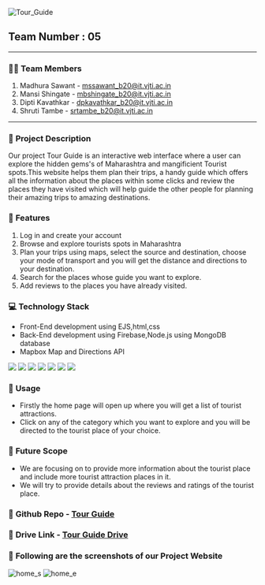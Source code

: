 
![Tour_Guide](https://user-images.githubusercontent.com/84861665/165694124-573b199c-9dc5-4aaa-b97b-dca4a038ebb7.png)
## **Team Number : 05**
---
### :technologist: **Team Members**

1. Madhura Sawant - mssawant_b20@it.vjti.ac.in
2. Mansi Shingate - mbshingate_b20@it.vjti.ac.in
3. Dipti Kavathkar - dpkavathkar_b20@it.vjti.ac.in
4. Shruti Tambe - srtambe_b20@it.vjti.ac.in

---
### :memo: **Project Description**

Our project Tour Guide is an interactive web interface where a user can explore the hidden gems's of Maharashtra and mangificient Tourist spots.This website helps them plan their trips, a handy guide which offers all the information about the places within some clicks and review the places they have visited which will help guide the other people for planning their amazing trips to amazing destinations.

### :rocket: **Features**

1. Log in and create your account
2. Browse and explore tourists spots in Maharashtra
3. Plan your trips using maps, select the source and destination, choose your mode of transport and you will get the distance and directions to your destination.
4. Search for the places whose guide you want to explore.
5. Add reviews to the places you have already visited.

### :computer: **Technology Stack**

- Front-End development using EJS,html,css
- Back-End development using Firebase,Node.js using MongoDB database
- Mapbox Map and Directions API

<img src="https://img.shields.io/badge/HTML5-E34F26?style=for-the-badge&logo=html5&logoColor=white" /> <img src="https://img.shields.io/badge/CSS3-1572B6?style=for-the-badge&logo=css3&logoColor=white" /> <img src="https://img.shields.io/badge/JavaScript-323330?style=for-the-badge&logo=javascript&logoColor=F7DF1E" /> <img src="https://img.shields.io/badge/Bootstrap-563D7C?style=for-the-badge&logo=bootstrap&logoColor=white" />
 <img src="https://img.shields.io/badge/Node.js-339933?style=for-the-badge&logo=nodedotjs&logoColor=white"/> <img src="https://img.shields.io/badge/MongoDB-4EA94B?style=for-the-badge&logo=mongodb&logoColor=white" /> <img src="https://img.shields.io/badge/firebase-%23039BE5.svg?style=for-the-badge&logo=firebase" />

###  :wrench: **Usage**
- Firstly the home page will open up where you will get a list of tourist attractions.
- Click on any of the category which you want to explore and you will be directed to the tourist place of     your choice.

### :crystal_ball: **Future Scope**

- We are focusing on to provide more information about the tourist place and include more tourist attraction places in it.
- We will try to provide details about the reviews and ratings of the tourist place.

### :link: **Github Repo** - [Tour Guide]( https://github.com/Madhura-saw/Tour-Guide)
### :link: **Drive Link** - [Tour Guide Drive](https://drive.google.com/drive/u/0/folders/1RVvO1I57hpM3rurwNt9y_gfzVy2bbC47)

### :iphone: **Following are the screenshots of our Project Website**

![home_s](https://user-images.githubusercontent.com/90787486/165693429-5fd47043-a0e4-45d0-8a1f-3f65996ba0c9.png)
![home_e](https://user-images.githubusercontent.com/90787486/165693437-6112d4e0-88c4-4de5-aeeb-59f7e3309ea5.png)
